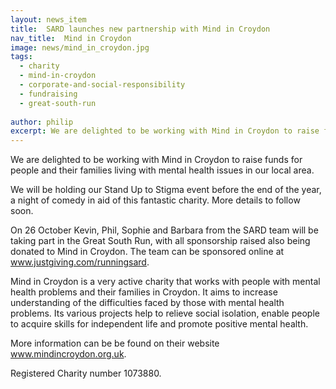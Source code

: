 ```yaml
---
layout: news_item
title:  SARD launches new partnership with Mind in Croydon
nav_title:  Mind in Croydon
image: news/mind_in_croydon.jpg
tags:
  - charity
  - mind-in-croydon
  - corporate-and-social-responsibility
  - fundraising
  - great-south-run
  
author: philip
excerpt: We are delighted to be working with Mind in Croydon to raise funds for people and their families living with mental health issues in our local area. We will be holding our Stand Up to Stigma event before the end of the year, a night of comedy in aid of this fantastic charity. More details to follow soon.
---
```


We are delighted to be working with Mind in Croydon to raise funds for people and their families living with mental health issues in our local area.

We will be holding our Stand Up to Stigma event before the end of the year, a night of comedy in aid of this fantastic charity. More details to follow soon.

On 26 October Kevin, Phil, Sophie and Barbara from the SARD team will be taking part in the Great South Run, with all sponsorship raised also being donated to Mind in Croydon. The team can be sponsored online at www.justgiving.com/runningsard.

Mind in Croydon is a very active charity that works with people with mental health problems and their families in Croydon. It aims to increase understanding of the difficulties faced by those with mental health problems. Its various projects help to relieve social isolation, enable people to acquire skills for independent life and promote positive mental health.

More information can be be found on their website www.mindincroydon.org.uk.

Registered Charity number 1073880.